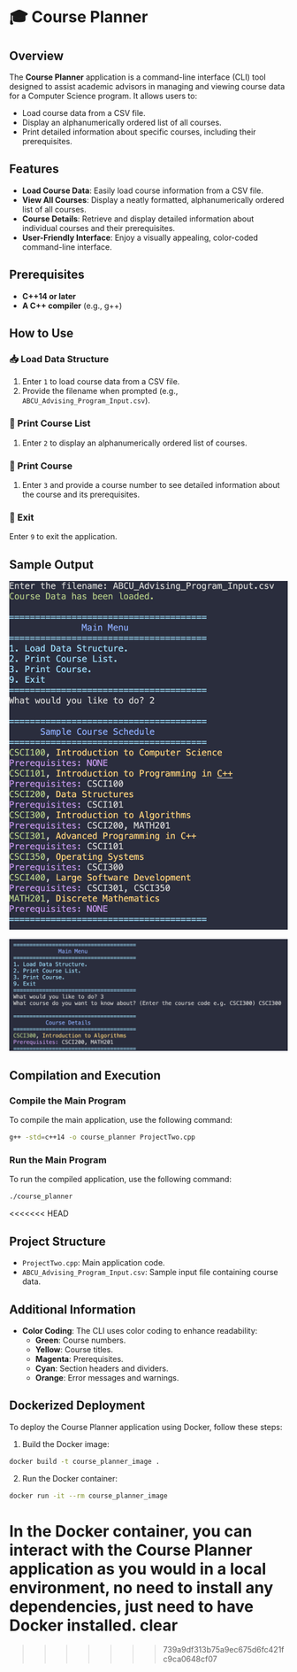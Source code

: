 

# 🎓 Course Planner

## Overview
The **Course Planner** application is a command-line interface (CLI) tool designed to assist academic advisors in managing and viewing course data for a Computer Science program. It allows users to:
- Load course data from a CSV file.
-  Display an alphanumerically ordered list of all courses.
-  Print detailed information about specific courses, including their prerequisites.

## Features
- **Load Course Data**: Easily load course information from a CSV file.
- **View All Courses**: Display a neatly formatted, alphanumerically ordered list of all courses.
- **Course Details**: Retrieve and display detailed information about individual courses and their prerequisites.
- **User-Friendly Interface**: Enjoy a visually appealing, color-coded command-line interface.

## Prerequisites
- **C++14 or later**
- **A C++ compiler** (e.g., g++)

## How to Use

### 📥 Load Data Structure
1. Enter `1` to load course data from a CSV file.
2. Provide the filename when prompted (e.g., `ABCU_Advising_Program_Input.csv`).

### 📜 Print Course List
1. Enter `2` to display an alphanumerically ordered list of courses.

### 🔎 Print Course
1. Enter `3` and provide a course number to see detailed information about the course and its prerequisites.

### 🚪 Exit
 Enter `9` to exit the application.

## Sample Output
![Course Planner Output](images/course_planner_output.png)

![Course Planner Output](images/course_planner_output_002.png)

## Compilation and Execution

### Compile the Main Program
To compile the main application, use the following command:
```sh
g++ -std=c++14 -o course_planner ProjectTwo.cpp
```

### Run the Main Program
To run the compiled application, use the following command:
```sh
./course_planner
```
<<<<<<< HEAD
## Project Structure
- `ProjectTwo.cpp`: Main application code.
- `ABCU_Advising_Program_Input.csv`: Sample input file containing course data.

## Additional Information
- **Color Coding**: The CLI uses color coding to enhance readability:
  - **Green**: Course numbers.
  - **Yellow**: Course titles.
  - **Magenta**: Prerequisites.
  - **Cyan**: Section headers and dividers.
  - **Orange**: Error messages and warnings.

## Dockerized Deployment
To deploy the Course Planner application using Docker, follow these steps:
1. Build the Docker image:
```sh
docker build -t course_planner_image .
```
2. Run the Docker container:
```sh
docker run -it --rm course_planner_image
```

In the Docker container, you can interact with the Course Planner application as you would in a local environment, no need to install any dependencies, just need to have Docker installed. clear
=======
>>>>>>> 739a9df313b75a9ec675d6fc421fc9ca0648cf07
